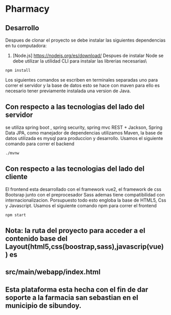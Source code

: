 # Pharmacy

## Desarrollo

Despues de clonar el proyecto se debe instalar las siguientes dependencias en tu computadora:

1. [Node.js] https://nodejs.org/es/download/
Despues de instalar Node se debe utilizar la utilidad CLI para instalar las librerias necesarias\

```
npm install
```

Los siguientes comandos se escriben en terminales separadas uno para correr el servidor y la base de datos esto se hace con maven
para ello es necesario tener previamente instalada una version de Java.

## Con respecto a las tecnologias del lado del servidor

se utiliza spring boot , spring security, spring mvc REST + Jackson, Spring Data JPA, como manejador de dependencias utilizamos Maven,
la base de datos utilizada es mysql para produccion y desarrollo. Usamos el siguiente comando para correr el backend
```
./mvnw
```
## Con respecto a las tecnologias del lado del cliente

El frontend esta desarrollado con el framework vue2, el framework de css Bootsrap junto con el preprocesador Sass ademas tiene compatibilidad con internacionalizacion.
Porsupuesto todo esto engloba la base de HTML5, Css y Javascript. Usamos el siguiente comando npm para correr el frontend
```
npm start
```


## Nota: la ruta del proyecto para acceder a el contenido base del Layout(html5,css(boostrap,sass),javascrip(vue)) es
## src/main/webapp/index.html

## Esta plataforma esta hecha con el fin de dar soporte a la farmacia san sebastian en el municipio de sibundoy.
